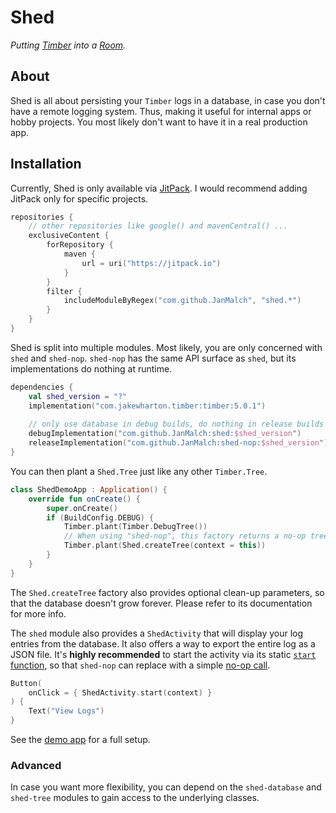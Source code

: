 # Shed

_Putting [Timber](https://github.com/JakeWharton/timber) into a [Room](https://developer.android.com/training/data-storage/room)._

## About

Shed is all about persisting your `Timber` logs in a database,
in case you don't have a remote logging system.
Thus, making it useful for internal apps or hobby projects. 
You most likely don't want to have it in a real production app.


## Installation

Currently, Shed is only available via [JitPack](https://jitpack.io/).
I would recommend adding JitPack only for specific projects.

```kotlin
repositories {
    // other repositories like google() and mavenCentral() ...
    exclusiveContent {
        forRepository {
            maven {
                url = uri("https://jitpack.io")
            }
        }
        filter {
            includeModuleByRegex("com.github.JanMalch", "shed.*")
        }
    }
}
```

Shed is split into multiple modules. Most likely, you are only concerned with `shed` and `shed-nop`.
`shed-nop` has the same API surface as `shed`, but its implementations do nothing at runtime.

```kotlin
dependencies {
    val shed_version = "?"
    implementation("com.jakewharton.timber:timber:5.0.1")
    
    // only use database in debug builds, do nothing in release builds
    debugImplementation("com.github.JanMalch:shed:$shed_version")
    releaseImplementation("com.github.JanMalch:shed-nop:$shed_version")
}
```

You can then plant a `Shed.Tree` just like any other `Timber.Tree`.

```kotlin
class ShedDemoApp : Application() {
    override fun onCreate() {
        super.onCreate()
        if (BuildConfig.DEBUG) {
            Timber.plant(Timber.DebugTree())
            // When using "shed-nop", this factory returns a no-op tree.
            Timber.plant(Shed.createTree(context = this))
        }
    }
}
```

The `Shed.createTree` factory also provides optional clean-up parameters,
so that the database doesn't grow forever.
Please refer to its documentation for more info.

The `shed` module also provides a `ShedActivity` that will display your log entries from the database.
It also offers a way to export the entire log as a JSON file.
It's **highly recommended** to start the activity via its static [`start` function](./shed/src/main/java/io/github/janmalch/shed/ShedActivity.kt#L262),
so that `shed-nop` can replace with a simple [no-op call](./shed-nop/src/main/java/io/github/janmalch/shed/ShedActivity.kt#L18).

```kotlin
Button(
    onClick = { ShedActivity.start(context) }
) {
    Text("View Logs")
}
```

See the [demo app](./app/src/main/java/io/github/janmalch/shed) for a full setup.

### Advanced

In case you want more flexibility, you can depend on the `shed-database` and `shed-tree` modules
to gain access to the underlying classes.
